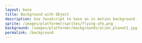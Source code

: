 ```yaml
---
layout: base
title: Background with Object
description: Use JavaScript to have an in motion background.
sprite: /images/platformer/sprites/flying-ufo.png
background: /images/platformer/backgrounds/alien_planet1.jpg
permalink: /background
---
```


<canvas id="world"></canvas> <!-- Creates a canvas element with id "world" to draw the game on. -->

<script>
  const canvas = document.getElementById("world");
  const ctx = canvas.getContext('2d');

  const backgroundImg = new Image();
  backgroundImg.src = '{{page.background}}';

  const spriteImg = new Image();
  spriteImg.src = '{{page.sprite}}';

  backgroundImg.onload = function() {
    const canvasWidth = window.innerWidth;
    const canvasHeight = window.innerHeight;

    canvas.width = canvasWidth;
    canvas.height = canvasHeight;
    
    canvas.style.width = `${canvasWidth}px`;
    canvas.style.height = `${canvasHeight}px`;

    canvas.style.position = 'absolute';
    canvas.style.left = `0px`;
    canvas.style.top = `${(window.innerHeight - canvasHeight) / 2}px`;

    var gameSpeed = 5;

    class GameObject {
      constructor(image, width, height, x = 0, y = 0, speedRatio = 0) {
        this.image = image;
        this.width = width;
        this.height = height;
        this.x = x;
        this.y = y;
        this.speedRatio = speedRatio;
        this.speed = gameSpeed * this.speedRatio;
      }
      update() {}
      draw(ctx) {
        ctx.drawImage(this.image, this.x, this.y, this.width, this.height);
      }
    }

    class Background extends GameObject {
      update() {
        this.x = (this.x - this.speed) % this.width;
      }
      draw(ctx) {
        // Draw two images for seamless scrolling
        ctx.drawImage(this.image, this.x, this.y, this.width, this.height);
        ctx.drawImage(this.image, this.x + this.width, this.y, this.width, this.height);
      }
    }

    // Create objects
    const backgroundObj = new Background(backgroundImg, canvasWidth, canvasHeight, 0, 0, 0.1);

    // Center the sprite and scale it down
    const spriteWidth = spriteImg.naturalWidth / 2;
    const spriteHeight = spriteImg.naturalHeight / 2;
    const spriteX = (canvasWidth - spriteWidth) / 2;
    const spriteY = (canvasHeight - spriteHeight) / 2;
    const spriteObj = new GameObject(spriteImg, spriteWidth, spriteHeight, spriteX, spriteY);

    function animate() {
      ctx.clearRect(0, 0, canvasWidth, canvasHeight);
      backgroundObj.update();
      backgroundObj.draw(ctx);
      if (spriteImg.complete && spriteImg.naturalWidth > 0) {
        spriteObj.draw(ctx);
      }
      requestAnimationFrame(animate);
    }
    animate();
  };
</script>
